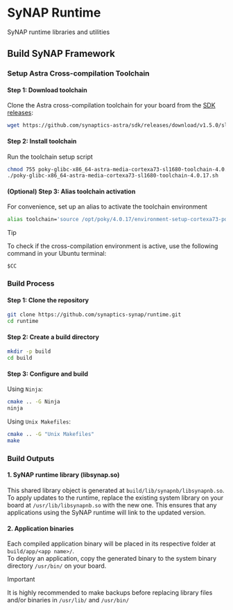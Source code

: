 # SyNAP Runtime
SyNAP runtime libraries and utilities

## Build SyNAP Framework
### Setup Astra Cross-compilation Toolchain
#### **Step 1: Download toolchain**
Clone the Astra cross-compilation toolchain for your board from the [SDK releases]():
```bash
wget https://github.com/synaptics-astra/sdk/releases/download/v1.5.0/sl1680-poky-glibc-x86_64-astra-media-cortexa73-sl1680-toolchain-4.0.17.sh
```

#### **Step 2: Install toolchain**
Run the toolchain setup script
```bash
chmod 755 poky-glibc-x86_64-astra-media-cortexa73-sl1680-toolchain-4.0.17.sh
./poky-glibc-x86_64-astra-media-cortexa73-sl1680-toolchain-4.0.17.sh
```

#### **(Optional) Step 3: Alias toolchain activation**
For convenience, set up an alias to activate the toolchain environment
```bash
alias toolchain='source /opt/poky/4.0.17/environment-setup-cortexa73-poky-linux'
```

> [!TIP]
> To check if the cross-compilation environment is active, use the following command in your Ubuntu terminal:
> ```
> $CC
> ```

### Build Process
#### **Step 1: Clone the repository**
```bash
git clone https://github.com/synaptics-synap/runtime.git
cd runtime
```

#### **Step 2: Create a build directory**
```bash
mkdir -p build
cd build
```

#### **Step 3: Configure and build**
Using `Ninja`:
```bash
cmake .. -G Ninja
ninja
```

Using `Unix Makefiles`:
```bash
cmake .. -G "Unix Makefiles"
make
```

### Build Outputs
#### **1. SyNAP runtime library (libsynap.so)**

This shared library object is generated at `build/lib/synapnb/libsynapnb.so`. 
<br>To apply updates to the runtime, replace the existing system library on your board at `/usr/lib/libsynapnb.so` with the new one. This ensures that any applications using the SyNAP runtime will link to the updated version.

#### **2. Application binaries**

Each compiled application binary will be placed in its respective folder at `build/app/<app name>/`.
<br>To deploy an application, copy the generated binary to the system binary directory `/usr/bin/` on your board.

> [!IMPORTANT]
> It is highly recommended to make backups before replacing library files and/or binaries in `/usr/lib/` and `/usr/bin/`
